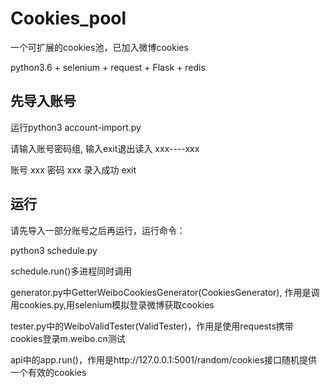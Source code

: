 # Cookies_pool
一个可扩展的cookies池，已加入微博cookies

python3.6 + selenium + request + Flask + redis

## 先导入账号

运行python3 account-import.py

请输入账号密码组, 输入exit退出读入
xxx----xxx

账号 xxx 密码 xxx
录入成功
exit

## 运行

请先导入一部分账号之后再运行，运行命令：

python3 schedule.py  

schedule.run()多进程同时调用

generator.py中GetterWeiboCookiesGenerator(CookiesGenerator), 作用是调用cookies.py,用selenium模拟登录微博获取cookies

tester.py中的WeiboValidTester(ValidTester)，作用是使用requests携带cookies登录m.weibo.cn测试

api中的app.run()，作用是http://127.0.0.1:5001/random/cookies接口随机提供一个有效的cookies



